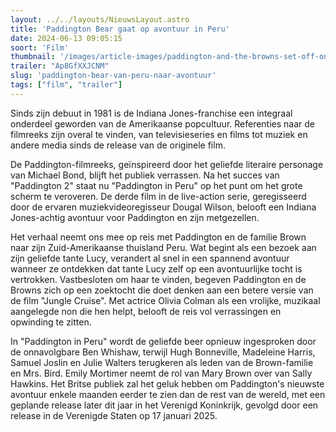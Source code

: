 ```yaml
---
layout: ../../layouts/NieuwsLayout.astro
title: 'Paddington Bear gaat op avontuur in Peru'
date: 2024-06-13 09:05:15
soort: 'Film'
thumbnail: '/images/article-images/paddington-and-the-browns-set-off-on-a-jungle-cruise-1718196768.jpg'
trailer: "Ap8GfXXJCNM"
slug: 'paddington-bear-van-peru-naar-avontuur'
tags: ["film", "trailer"]
---
```


Sinds zijn debuut in 1981 is de Indiana Jones-franchise een integraal onderdeel geworden van de Amerikaanse popcultuur. Referenties naar de filmreeks zijn overal te vinden, van televisieseries en films tot muziek en andere media sinds de release van de originele film.

De Paddington-filmreeks, geïnspireerd door het geliefde literaire personage van Michael Bond, blijft het publiek verrassen. Na het succes van "Paddington 2" staat nu "Paddington in Peru" op het punt om het grote scherm te veroveren. De derde film in de live-action serie, geregisseerd door de ervaren muziekvideoregisseur Dougal Wilson, belooft een Indiana Jones-achtig avontuur voor Paddington en zijn metgezellen.

Het verhaal neemt ons mee op reis met Paddington en de familie Brown naar zijn Zuid-Amerikaanse thuisland Peru. Wat begint als een bezoek aan zijn geliefde tante Lucy, verandert al snel in een spannend avontuur wanneer ze ontdekken dat tante Lucy zelf op een avontuurlijke tocht is vertrokken. Vastbesloten om haar te vinden, begeven Paddington en de Browns zich op een zoektocht die doet denken aan een betere versie van de film "Jungle Cruise". Met actrice Olivia Colman als een vrolijke, muzikaal aangelegde non die hen helpt, belooft de reis vol verrassingen en opwinding te zitten.

In "Paddington in Peru" wordt de geliefde beer opnieuw ingesproken door de onnavolgbare Ben Whishaw, terwijl Hugh Bonneville, Madeleine Harris, Samuel Joslin en Julie Walters terugkeren als leden van de Brown-familie en Mrs. Bird. Emily Mortimer neemt de rol van Mary Brown over van Sally Hawkins. Het Britse publiek zal het geluk hebben om Paddington's nieuwste avontuur enkele maanden eerder te zien dan de rest van de wereld, met een geplande release later dit jaar in het Verenigd Koninkrijk, gevolgd door een release in de Verenigde Staten op 17 januari 2025.
